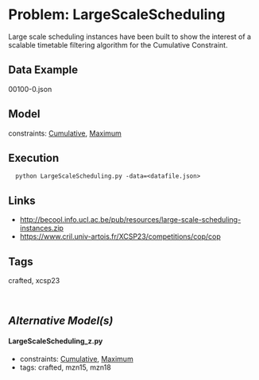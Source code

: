 # Problem: LargeScaleScheduling

Large scale scheduling instances have been built to show the interest of a scalable timetable filtering algorithm for the Cumulative Constraint.

## Data Example
  00100-0.json

## Model
  constraints: [Cumulative](https://pycsp.org/documentation/constraints/Cumulative), [Maximum](https://pycsp.org/documentation/constraints/Maximum)

## Execution
```
  python LargeScaleScheduling.py -data=<datafile.json>
```

## Links
  - http://becool.info.ucl.ac.be/pub/resources/large-scale-scheduling-instances.zip
  - https://www.cril.univ-artois.fr/XCSP23/competitions/cop/cop

## Tags
  crafted, xcsp23

<br />

## _Alternative Model(s)_

#### LargeScaleScheduling_z.py
 - constraints: [Cumulative](https://pycsp.org/documentation/constraints/Cumulative), [Maximum](https://pycsp.org/documentation/constraints/Maximum)
 - tags: crafted, mzn15, mzn18
